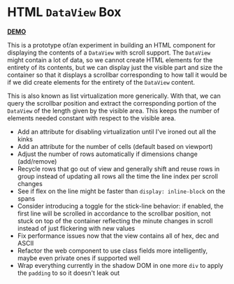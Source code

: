# HTML `DataView` Box

[**DEMO**](https://tomashubelbauer.github.io/html-data-view-box)

This is a prototype of/an experiment in building an HTML component for displaying
the contents of a `DataView` with scroll support. The `DataView` might contain a
lot of data, so we cannot create HTML elements for the entirety of its contents,
but we can display just the visible part and size the container so that it displays
a scrollbar corresponding to how tall it would be if we did create elements for
the entirety of the `DataView` content.

This is also known as list virtualization more generically. With that, we can query
the scrollbar position and extract the corresponding portion of the `DataView` of
the length given by the visible area. This keeps the number of elements needed constant
with respect to the visible area.

- Add an attribute for disabling virtualization until I've ironed out all the kinks
- Add an attribute for the number of cells (default based on viewport)
- Adjust the number of rows automatically if dimensions change (add/remove)
- Recycle rows that go out of view and generally shift and reuse rows in group
  instead of updating all rows all the time the line index per scroll changes
- See if flex on the line might be faster than `display: inline-block` on the spans
- Consider introducing a toggle for the stick-line behavior:
  if enabled, the first line will be scrolled in accordance to the scrollbar
  position, not stuck on top of the container reflecting the minute changes in
  scroll instead of just flickering with new values
- Fix performance issues now that the view contains all of hex, dec and ASCII
- Refactor the web component to use class fields more intelligently, maybe even private ones if supported well
- Wrap everything currently in the shadow DOM in one more `div` to apply the `padding` to so it doesn't leak out
